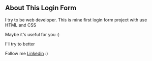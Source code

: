 ## About This Login Form

I try to be web developer. This is mine first login form project with use HTML and CSS 

Maybe it's useful for you :)

I'll try to better

Follow me [Linkedin](https://tr.linkedin.com/in/fatih-nayir22) :)